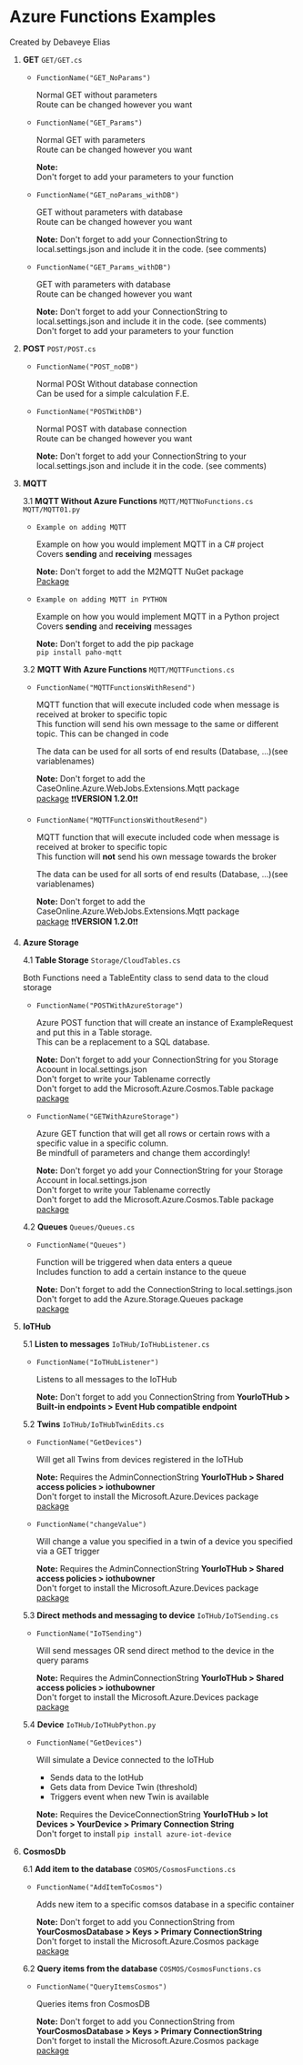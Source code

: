 ﻿# Azure Functions Examples
Created by Debaveye Elias

1. **GET** `GET/GET.cs`

	* `FunctionName("GET_NoParams")`

		Normal GET without parameters<br />
		Route can be changed however you want


	* `FunctionName("GET_Params")`

		Normal GET with parameters<br />
		Route can be changed however you want
		
		**Note:**	
		Don't forget to add your parameters to your function


	* `FunctionName("GET_noParams_withDB")`

		GET without parameters with database<br />
		Route can be changed however you want
		
		**Note:**
		Don't forget to add your ConnectionString to local.settings.json and include it in the code. (see comments)


	* `FunctionName("GET_Params_withDB")`

		GET with parameters with database<br />
		Route can be changed however you want

		
		**Note:**
		Don't forget to add your ConnectionString to local.settings.json and include it in the code. (see comments)<br />
		Don't forget to add your parameters to your function
		

2. **POST** `POST/POST.cs`

	* `FunctionName("POST_noDB")`

		Normal POSt Without database connection<br />
		Can be used for a simple calculation F.E.


	* `FunctionName("POSTWithDB")`

		Normal POST with database connection<br />
		Route can be changed however you want
		
		**Note:**
		Don't forget to add your ConnectionString to your local.settings.json and include it in the code. (see comments)


3. **MQTT**

	3.1 **MQTT Without Azure Functions** `MQTT/MQTTNoFunctions.cs` `MQTT/MQTT01.py`
		
	* `Example on adding MQTT`

		Example on how you would implement MQTT in a C# project<br />
		Covers **sending** and **receiving** messages

		**Note:** Don't forget to add the M2MQTT NuGet package<br />
		[Package](https://www.nuget.org/packages/M2Mqtt/4.3.0?_src=template)
		
		
	* `Example on adding MQTT in PYTHON`

		Example on how you would implement MQTT in a Python project<br />
		Covers **sending** and **receiving** messages

		**Note:** Don't forget to add the pip package<br />
		`pip install paho-mqtt`

	3.2 **MQTT With Azure Functions** `MQTT/MQTTFunctions.cs`

	* `FunctionName("MQTTFunctionsWithResend")`

		MQTT function that will execute included code when message is received at broker to specific topic<br />
		This function will send his own message to the same or different topic. This can be changed in code

		The data can be used for all sorts of end results (Database, ...)(see variablenames)

		**Note:** Don't forget to add the CaseOnline.Azure.WebJobs.Extensions.Mqtt package<br />
		[package](https://www.nuget.org/packages/CaseOnline.Azure.WebJobs.Extensions.Mqtt/2.1.0?_src=template) ❗❗**VERSION 1.2.0**❗❗


	* `FunctionName("MQTTFunctionsWithoutResend")`

		MQTT function that will execute included code when message is received at broker to specific topic<br/>
		This function will **not** send his own message towards the broker

		The data can be used for all sorts of end results (Database, ...)(see variablenames)

		**Note:** Don't forget to add the CaseOnline.Azure.WebJobs.Extensions.Mqtt package<br />
		[package](https://www.nuget.org/packages/CaseOnline.Azure.WebJobs.Extensions.Mqtt/2.1.0?_src=template) ❗❗**VERSION 1.2.0**❗❗


4. **Azure Storage**
	
	4.1 **Table Storage** `Storage/CloudTables.cs`

	Both Functions need a TableEntity class to send data to the cloud storage

	* `FunctionName("POSTWithAzureStorage")`

		Azure POST function that will create an instance of ExampleRequest and put this in a Table storage.<br />
		This can be a replacement to a SQL database.

		**Note:** Don't forget to add your ConnectionString for you Storage Acoount in local.settings.json<br />
		Don't forget to write your Tablename correctly<br />
		Don't forget to add the Microsoft.Azure.Cosmos.Table package<br />
		[package](https://www.nuget.org/packages/Microsoft.Azure.Cosmos.Table/1.0.8?_src=template)


	* `FunctionName("GETWithAzureStorage")`

		Azure GET function that will get all rows or certain rows with a specific value in a specific column. <br />
		Be mindfull of parameters and change them accordingly!

		**Note:** Don't forget yo add your ConnectionString for your Storage Account in local.settings.json<br />
		Don't forget to write your Tablename correctly<br />
		Don't forget to add the Microsoft.Azure.Cosmos.Table package<br />
		[package](https://www.nuget.org/packages/Microsoft.Azure.Cosmos.Table/1.0.8?_src=template)


	4.2 **Queues** `Queues/Queues.cs`

	* `FunctionName("Queues")`

		Function will be triggered when data enters a queue<br/>
		Includes function to add a certain instance to the queue

		**Note:** Don't forget to add the ConnectionString to local.settings.json<br/>
		Don't forget to add the Azure.Storage.Queues package<br/>
		[package](https://www.nuget.org/packages/Azure.Storage.Queues/12.4.2?_src=template)


5. **IoTHub**

	5.1 **Listen to messages** `IoTHub/IoTHubListener.cs`

	* `FunctionName("IoTHubListener")`

		Listens to all messages to the IoTHub

		**Note:** Don't forget to add you ConnectionString from **YourIoTHub > Built-in endpoints > Event Hub compatible endpoint**


	5.2 **Twins** `IoTHub/IoTHubTwinEdits.cs`

	* `FunctionName("GetDevices")`

		Will get all Twins from devices registered in the IoTHub

		**Note:** Requires the AdminConnectionString **YourIoTHub > Shared access policies > iothubowner**<br/>
		Don't  forget to install the Microsoft.Azure.Devices package<br/>
		[package](https://www.nuget.org/packages/Microsoft.Azure.Devices/1.28.0-preview-001)

	* `FunctionName("changeValue")`

		Will change a value you specified in a twin of a device you specified via a GET trigger

		**Note:** Requires the AdminConnectionString **YourIoTHub > Shared access policies > iothubowner**<br/>
		Don't  forget to install the Microsoft.Azure.Devices package<br/>
		[package](https://www.nuget.org/packages/Microsoft.Azure.Devices/1.28.0-preview-001)


	5.3 **Direct methods and messaging to device** `IoTHub/IoTSending.cs`

	* `FunctionName("IoTSending")`

		Will send messages OR send direct method to the device in the query params

		**Note:** Requires the AdminConnectionString **YourIoTHub > Shared access policies > iothubowner**<br/>
		Don't  forget to install the Microsoft.Azure.Devices package<br/>
		[package](https://www.nuget.org/packages/Microsoft.Azure.Devices/1.28.0-preview-001)


	5.4 **Device** `IoTHub/IoTHubPython.py`

	* `FunctionName("GetDevices")`

		Will simulate a Device connected to the IoTHub<br/>
		- Sends data to the IotHub<br/>
		- Gets data from Device Twin (threshold)<br/>
		- Triggers event when new Twin is available

		**Note:** Requires the DeviceConnectionString **YourIoTHub > Iot Devices > YourDevice > Primary Connection String**<br/>
		Don't forget to install `pip install azure-iot-device`<br/>
	
		
6. **CosmosDb**

	6.1 **Add item to the database** `COSMOS/CosmosFunctions.cs`

	* `FunctionName("AddItemToCosmos")`

		Adds new item to a specific comsos database in a specific container

		**Note:** Don't forget to add you ConnectionString from **YourCosmosDatabase > Keys > Primary ConnectionString**<br/>
		Don't forget to install the Microsoft.Azure.Cosmos package<br/>
		[package](https://www.nuget.org/packages/Microsoft.Azure.Cosmos/3.15.0?_src=template)


	6.2 **Query items from the database** `COSMOS/CosmosFunctions.cs`

	* `FunctionName("QueryItemsCosmos")`

		Queries items fron CosmosDB

		**Note:** Don't forget to add you ConnectionString from **YourCosmosDatabase > Keys > Primary ConnectionString**<br/>
		Don't forget to install the Microsoft.Azure.Cosmos package<br/>
		[package](https://www.nuget.org/packages/Microsoft.Azure.Cosmos/3.15.0?_src=template)

